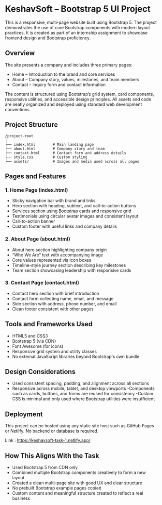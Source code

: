 # KeshavSoft – Bootstrap 5 UI Project
This is a responsive, multi-page website built using Bootstrap 5. The project demonstrates the use of core Bootstrap components with modern layout practices. It is created as part of an internship assignment to showcase frontend design and Bootstrap proficiency.

## Overview
The site presents a company and includes three primary pages:

- Home – Introduction to the brand and core services
- About – Company story, values, milestones, and team members
- Contact – Inquiry form and contact information

The content is structured using Bootstrap’s grid system, card components, responsive utilities, and accessible design principles. All assets and code are neatly organized and deployed using standard web development conventions.

## Project Structure

```
/project-root
│
├── index.html        # Main landing page
├── about.html        # Company story and team
├── contact.html      # Contact form and address details
├── style.css         # Custom styling
└── assets/           # Images and media used across all pages
```
## Pages and Features
### 1. Home Page (index.html)
- Sticky navigation bar with brand and links
- Hero section with heading, subtext, and call-to-action buttons
- Services section using Bootstrap cards and responsive grid
- Testimonials using circular avatar images and consistent layout
- Call-to-action banner
- Custom footer with useful links and company details

### 2. About Page (about.html)
- About hero section highlighting company origin
- “Who We Are” text with accompanying image
- Core values represented via icon boxes
- Timeline-style journey section describing key milestones
- Team section showcasing leadership with responsive cards

### 3. Contact Page (contact.html)
- Contact hero section with brief introduction
- Contact form collecting name, email, and message
- Side section with address, phone number, and email
- Clean footer consistent with other pages

## Tools and Frameworks Used
- HTML5 and CSS3
- Bootstrap 5 (via CDN)
- Font Awesome (for icons)
- Responsive grid system and utility classes
- No external JavaScript libraries beyond Bootstrap's own bundle

## Design Considerations
- Used consistent spacing, padding, and alignment across all sections
- Responsive across mobile, tablet, and desktop viewports
-Components such as cards, buttons, and forms are reused for consistency
-Custom CSS is minimal and only used where Bootstrap utilities were insufficient

## Deployment
This project can be hosted using any static site host such as GitHub Pages or Netlify. No backend or database is required.

Link : https://keshavsoft-task-1.netlify.app/
## How This Aligns With the Task
- Used Bootstrap 5 from CDN only
- Combined multiple Bootstrap components creatively to form a new layout
- Created a clean multi-page site with good UX and clear structure
- No prebuilt Bootstrap example pages copied
- Custom content and meaningful structure created to reflect a real business
